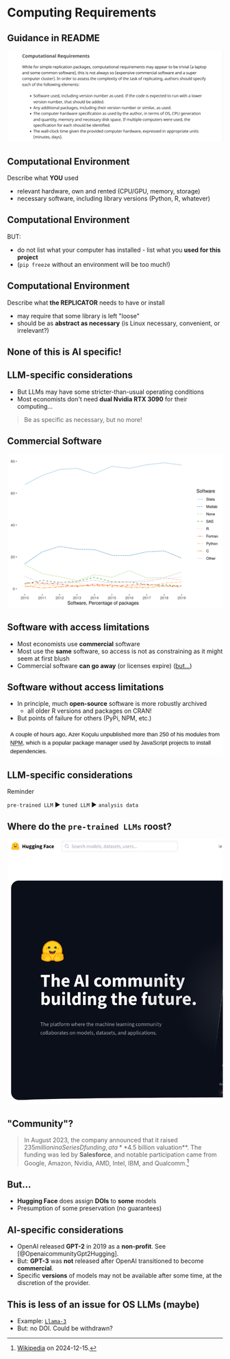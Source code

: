 # Computing Requirements

## Guidance in README

[![](images/readme-computational.png)](https://social-science-data-editors.github.io/template_README/template-README.html#computational-requirements)

## Computational Environment

Describe what **YOU** used

- relevant hardware, own and rented (CPU/GPU, memory, storage)
- necessary software, including library versions (Python, R, whatever)

## Computational Environment

BUT:

- do not list what your computer has installed - list what you **used for this project**
- (`pip freeze` without an environment will be too much!)

## Computational Environment

Describe what **the REPLICATOR** needs to have or install

- may require that some library is left "loose"
- should be as **abstract as necessary** (is Linux necessary, convenient, or irrelevant?)

## None of this is AI specific!

## LLM-specific considerations

- But LLMs may have some stricter-than-usual operating conditions
- Most economists don't need **dual Nvidia RTX 3090** for their computing...

> Be as specific as necessary, but no more!

## Commercial Software

![Software used by economists](images/software-2019.png)

## Software with access limitations

- Most economists use **commercial** software
- Most use the **same** software, so access is not as constraining as it might seem at first blush
- Commercial software **can go away** (or licenses expire) ([but...](https://hub.docker.com/u/dataeditors))

## Software without access limitations

- In principle, much **open-source** software is more robustly archived 
  - all older R versions and packages on CRAN!
- But points of failure for others (PyPi, NPM, etc.)

[![](images/npm-jenga.png)](https://www.theregister.com/2016/03/23/npm_left_pad_chaos/)

## LLM-specific considerations

Reminder

`pre-trained LLM` ▶️ `tuned LLM` ▶️ `analysis data`

## Where do the `pre-trained LLMs` roost?

[![](images/huggingface.png)](https://huggingface.co/)

## "Community"?

> In August 2023, the company announced that it raised $235 million in a Series D funding, at a **$4.5 billion valuation**. The funding was led by **Salesforce**, and notable participation came from Google, Amazon, Nvidia, AMD, Intel, IBM, and Qualcomm.[^hf]

[^hf]: [Wikipedia](https://en.wikipedia.org/w/index.php?title=Hugging_Face&oldid=1262960684) on 2024-12-15.

## But...

- **Hugging Face** does assign **DOIs** to **some** models
- Presumption of some preservation (no guarantees)

## AI-specific considerations

- OpenAI released **GPT-2** in 2019 as a **non-profit**. See [@OpenaicommunityGpt2Hugging].
- But: **GPT-3** was **not** released after OpenAI transitioned to become **commercial**. 
- Specific **versions** of models may not be available after some time, at the discretion of the provider.

## This is less of an issue for OS LLMs (maybe)

- Example: [`Llama-3`](https://huggingface.co/meta-llama/Llama-3.2-1B)
- But: no DOI. Could be withdrawn?

